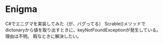 # Enigma
C#でエニグマを実装してみた（が、バグってる）
Scrable()メソッドでdictonaryから値を取り出すときに、keyNotFoundExceptionが発生している。
理由は不明。
暇なときに解決したい。
